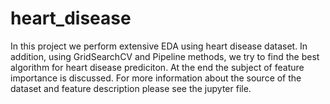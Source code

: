 # heart_disease
In this project we perform extensive EDA using heart disease dataset. In addition, using GridSearchCV and Pipeline methods, we try to find the best algorithm for heart disease prediciton. At the end the subject of feature importance is discussed. For more information about the source of the dataset and feature description please see the jupyter file.
